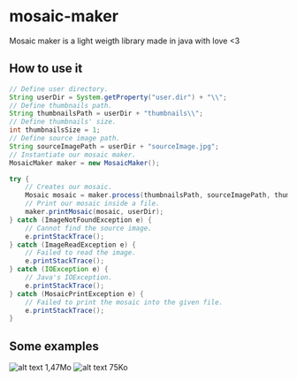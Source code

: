 # mosaic-maker
Mosaic maker is a light weigth library made in java with love &lt;3

## How to use it

```java
// Define user directory.
String userDir = System.getProperty("user.dir") + "\\";
// Define thumbnails path.
String thumbnailsPath = userDir + "thumbnails\\";
// Define thumbnails' size.
int thumbnailsSize = 1;
// Define source image path.
String sourceImagePath = userDir + "sourceImage.jpg";
// Instantiate our mosaic maker.
MosaicMaker maker = new MosaicMaker();

try {
    // Creates our mosaic.
    Mosaic mosaic = maker.process(thumbnailsPath, sourceImagePath, thumbnailsSize);
    // Print our mosaic inside a file.
    maker.printMosaic(mosaic, userDir);
} catch (ImageNotFoundException e) {
    // Cannot find the source image.
    e.printStackTrace();
} catch (ImageReadException e) {
    // Failed to read the image.
    e.printStackTrace();
} catch (IOException e) {
    // Java's IOException.
    e.printStackTrace();
} catch (MosaicPrintException e) {
    // Failed to print the mosaic into the given file.
    e.printStackTrace();
}
```
## Some examples
![alt text](https://github.com/Zentae/mosaic-maker/blob/master/results/mosaic-1.jpg?raw=true)
1,47Mo
![alt text](https://github.com/Zentae/mosaic-maker/blob/master/results/mosaic-2.jpg?raw=true)
75Ko
